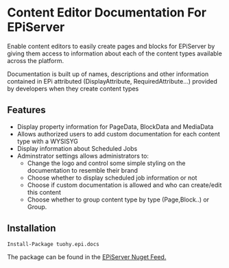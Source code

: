 # Content Editor Documentation For EPiServer
Enable content editors to easily create pages and blocks for EPiServer by giving them access to information about each of the content types available across the platform. 

Documentation is built up of names, descriptions and other information contained in EPi attributed (DisplayAttribute, RequiredAttribute...) provided by developers when they create content types


## Features

* Display property information for PageData, BlockData and MediaData
* Allows authorized users to add custom documentation for each content type with a WYSISYG
* Display information about Scheduled Jobs
* Adminstrator settings allows administrators to:
  * Change the logo and control some simple styling on the documentation to resemble their brand
  * Choose whether to display scheduled job information or not
  * Choose if custom documentation is allowed and who can create/edit this content
  * Choose whether to group content type by type (Page,Block..) or Group.


## Installation

```
Install-Package tuohy.epi.docs
```

The package can be found in the [EPiServer Nuget Feed.](http://nuget.episerver.com)
